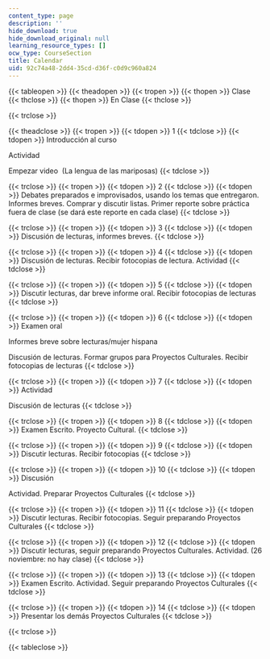 ```yaml
---
content_type: page
description: ''
hide_download: true
hide_download_original: null
learning_resource_types: []
ocw_type: CourseSection
title: Calendar
uid: 92c74a48-2dd4-35cd-d36f-c0d9c960a824
---
```


{{< tableopen >}}
{{< theadopen >}}
{{< tropen >}}
{{< thopen >}}
Clase
{{< thclose >}}
{{< thopen >}}
En Clase
{{< thclose >}}

{{< trclose >}}

{{< theadclose >}}
{{< tropen >}}
{{< tdopen >}}
1
{{< tdclose >}}
{{< tdopen >}}
Introducción al curso  
  
Actividad  
  
Empezar video  (La lengua de las mariposas)
{{< tdclose >}}

{{< trclose >}}
{{< tropen >}}
{{< tdopen >}}
2
{{< tdclose >}}
{{< tdopen >}}
Debates preparados e improvisados, usando los temas que entregaron. Informes breves. Comprar y discutir listas. Primer reporte sobre práctica fuera de clase (se dará este reporte en cada clase)
{{< tdclose >}}

{{< trclose >}}
{{< tropen >}}
{{< tdopen >}}
3
{{< tdclose >}}
{{< tdopen >}}
Discusión de lecturas, informes breves.
{{< tdclose >}}

{{< trclose >}}
{{< tropen >}}
{{< tdopen >}}
4
{{< tdclose >}}
{{< tdopen >}}
Discusión de lecturas. Recibir fotocopias de lectura. Actividad
{{< tdclose >}}

{{< trclose >}}
{{< tropen >}}
{{< tdopen >}}
5
{{< tdclose >}}
{{< tdopen >}}
Discutir lecturas, dar breve informe oral. Recibir fotocopias de lecturas
{{< tdclose >}}

{{< trclose >}}
{{< tropen >}}
{{< tdopen >}}
6
{{< tdclose >}}
{{< tdopen >}}
Examen oral  
  
Informes breve sobre lecturas/mujer hispana  
  
Discusión de lecturas. Formar grupos para Proyectos Culturales. Recibir fotocopias de lecturas
{{< tdclose >}}

{{< trclose >}}
{{< tropen >}}
{{< tdopen >}}
7
{{< tdclose >}}
{{< tdopen >}}
Actividad  
  
Discusión de lecturas
{{< tdclose >}}

{{< trclose >}}
{{< tropen >}}
{{< tdopen >}}
8
{{< tdclose >}}
{{< tdopen >}}
Examen Escrito. Proyecto Cultural.
{{< tdclose >}}

{{< trclose >}}
{{< tropen >}}
{{< tdopen >}}
9
{{< tdclose >}}
{{< tdopen >}}
Discutir lecturas. Recibir fotocopias
{{< tdclose >}}

{{< trclose >}}
{{< tropen >}}
{{< tdopen >}}
10
{{< tdclose >}}
{{< tdopen >}}
Discusión  
  
Actividad. Preparar Proyectos Culturales
{{< tdclose >}}

{{< trclose >}}
{{< tropen >}}
{{< tdopen >}}
11
{{< tdclose >}}
{{< tdopen >}}
Discutir lecturas. Recibir fotocopias. Seguir preparando Proyectos Culturales
{{< tdclose >}}

{{< trclose >}}
{{< tropen >}}
{{< tdopen >}}
12
{{< tdclose >}}
{{< tdopen >}}
Discutir lecturas, seguir preparando Proyectos Culturales. Actividad. (26 noviembre: no hay clase)
{{< tdclose >}}

{{< trclose >}}
{{< tropen >}}
{{< tdopen >}}
13
{{< tdclose >}}
{{< tdopen >}}
Examen Escrito. Actividad. Seguir preparando Proyectos Culturales
{{< tdclose >}}

{{< trclose >}}
{{< tropen >}}
{{< tdopen >}}
14
{{< tdclose >}}
{{< tdopen >}}
Presentar los demás Proyectos Culturales
{{< tdclose >}}

{{< trclose >}}

{{< tableclose >}}